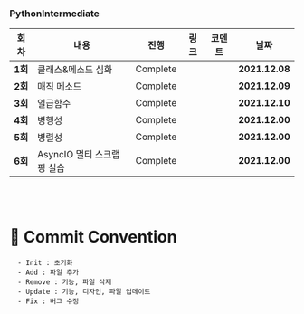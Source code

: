 ### PythonIntermediate

| 회차    | 내용                                           | 진행 | 링크                                                         | 코멘트                                                  | 날짜           |
| ------- | ---------------------------------------------- | ---- | ------------------------------------------------------------ | ------------------------------------------------------- | -------------- |
| **1회** | 클래스&메소드 심화 | Complete |  |  | **2021.12.08** |
| **2회** | 매직 메소드 | Complete |  |  | **2021.12.09** |
| **3회** | 일급함수 | Complete |  |  | **2021.12.10** |
| **4회** | 병행성 | Complete |  |  | **2021.12.00** |
| **5회** | 병렬성 | Complete |  |  | **2021.12.00** |
| **6회** | AsyncIO 멀티 스크랩핑 실습 | Complete |  |  | **2021.12.00** |


</br>

</br>



# :memo: Commit Convention

```
  - Init : 초기화
  - Add : 파일 추가
  - Remove : 기능, 파일 삭제
  - Update : 기능, 디자인, 파일 업데이트
  - Fix : 버그 수정
```

<br></br>
